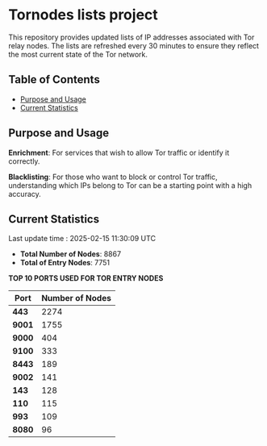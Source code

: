 # Tornodes lists project

This repository provides updated lists of IP addresses associated with Tor relay nodes. The lists are refreshed every 30 minutes to ensure they reflect the most current state of the Tor network.

## Table of Contents

- [Purpose and Usage](#purpose-and-usage)
- [Current Statistics](#current-statistics)


## Purpose and Usage

**Enrichment**: For services that wish to allow Tor traffic or identify it correctly.

**Blacklisting**: For those who want to block or control Tor traffic, understanding which IPs belong to Tor can be a starting point with a high accuracy.

## Current Statistics

Last update time : 2025-02-15 11:30:09 UTC

- **Total Number of Nodes**: 8867
- **Total of Entry Nodes**: 7751

**TOP 10 PORTS USED FOR TOR ENTRY NODES**

| **Port** | **Number of Nodes** |
|------|-----------------|
| **443**   | 2274  |
| **9001**   | 1755  |
| **9000**   | 404  |
| **9100**   | 333  |
| **8443**   | 189  |
| **9002**   | 141  |
| **143**   | 128  |
| **110**   | 115  |
| **993**   | 109  |
| **8080**   | 96  |

